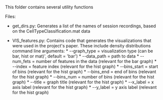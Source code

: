 This folder contains several utility functions

Files:
- get_dirs.py: Generates a list of the names of session recordings, based on the CellTypeClassification.mat data

- VIS_features.py: Contains code that generates the visualizations that were used in the project's paper. These include density distributions
	command line arguments:
		* --graph_type = visualization type (can be bar, hist or mat)', default = 'bar')
		* --data_path = path to data
		* --num_fets = number of features in the data (relevant for the bar graph)
		* --index = feature index (relevant for the hist graph)
		* --bins_start = start of bins (relevant for the hist graph)
		* --bins_end = end of bins (relevant for the hist graph)
		* --bins_num = number of bins (relevant for the hist graph)
		* --title = graph title (relevant for the hist graph)
		* --x_label = x axis label (relevant for the hist graph)
		* --y_label = y axis label (relevant for the hist graph)
